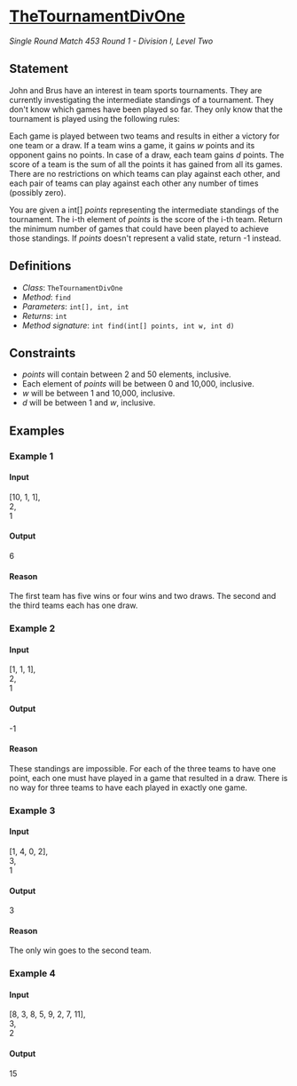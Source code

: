 # [TheTournamentDivOne](/tc?module=ProblemDetail&rd=13907&pm=10685)
*Single Round Match 453 Round 1 - Division I, Level Two*

## Statement
John and Brus have an interest in team sports tournaments.
They are currently investigating the intermediate standings of a tournament.
They don't know which games have been played so far.
They only know that the tournament is played using the following rules:

Each game is played between two teams and results in either a victory for one team or a draw.
If a team wins a game, it gains *w* points and its opponent gains no points.
In case of a draw, each team gains *d* points.
The score of a team is the sum of all the points it has gained from all its games.
There are no restrictions on which teams can play against each other, and each pair of teams can play against each other any number of times (possibly zero).

You are given a int[] *points* representing the intermediate standings of the tournament.
The i-th element of *points* is the score of the i-th team.
Return the minimum number of games that could have been played to achieve those standings.
If *points* doesn't represent a valid state, return -1 instead.

## Definitions
- *Class*: `TheTournamentDivOne`
- *Method*: `find`
- *Parameters*: `int[], int, int`
- *Returns*: `int`
- *Method signature*: `int find(int[] points, int w, int d)`

## Constraints
- *points* will contain between 2 and 50 elements, inclusive.
- Each element of *points* will be between 0 and 10,000, inclusive.
- *w* will be between 1 and 10,000, inclusive.
- *d* will be between 1 and *w*, inclusive.

## Examples
### Example 1
#### Input
<c>[10, 1, 1],<br />2,<br />1</c>
#### Output
<c>6</c>
#### Reason
The first team has five wins or four wins and two draws.
The second and the third teams each has one draw.

### Example 2
#### Input
<c>[1, 1, 1],<br />2,<br />1</c>
#### Output
<c>-1</c>
#### Reason
These standings are impossible.
For each of the three teams to have one point, each one must have played in a game that resulted in a draw.
There is no way for three teams to have each played in exactly one game.

### Example 3
#### Input
<c>[1, 4, 0, 2],<br />3,<br />1</c>
#### Output
<c>3</c>
#### Reason
The only win goes to the second team.

### Example 4
#### Input
<c>[8, 3, 8, 5, 9, 2, 7, 11],<br />3,<br />2</c>
#### Output
<c>15</c>

